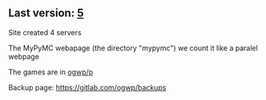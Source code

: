 ## Last version: [5](https://gitlab.com/ogwpd/backups/raw/ogwp.github.io/1-28-2020.zip)

Site created 4 servers

The MyPyMC webapage (the directory "mypymc") we count it like a paralel webpage

The games are in [ogwp/p](https://github.com/ogwp/p)

Backup page: https://gitlab.com/ogwp/backups
